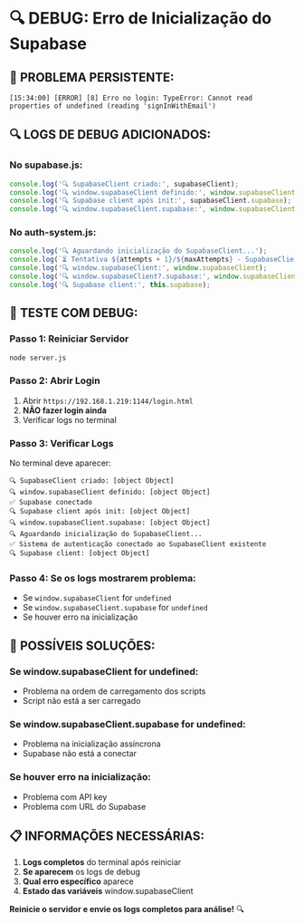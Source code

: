 # 🔍 DEBUG: Erro de Inicialização do Supabase

## 🚨 **PROBLEMA PERSISTENTE:**
```
[15:34:00] [ERROR] [8] Erro no login: TypeError: Cannot read properties of undefined (reading 'signInWithEmail')
```

## 🔍 **LOGS DE DEBUG ADICIONADOS:**

### **No supabase.js:**
```javascript
console.log('🔍 SupabaseClient criado:', supabaseClient);
console.log('🔍 window.supabaseClient definido:', window.supabaseClient);
console.log('🔍 Supabase client após init:', supabaseClient.supabase);
console.log('🔍 window.supabaseClient.supabase:', window.supabaseClient.supabase);
```

### **No auth-system.js:**
```javascript
console.log('🔍 Aguardando inicialização do SupabaseClient...');
console.log(`⏳ Tentativa ${attempts + 1}/${maxAttempts} - SupabaseClient ainda não disponível`);
console.log('🔍 window.supabaseClient:', window.supabaseClient);
console.log('🔍 window.supabaseClient?.supabase:', window.supabaseClient?.supabase);
console.log('🔍 Supabase client:', this.supabase);
```

## 🚀 **TESTE COM DEBUG:**

### **Passo 1: Reiniciar Servidor**
```bash
node server.js
```

### **Passo 2: Abrir Login**
1. Abrir `https://192.168.1.219:1144/login.html`
2. **NÃO fazer login ainda**
3. Verificar logs no terminal

### **Passo 3: Verificar Logs**
No terminal deve aparecer:
```
🔍 SupabaseClient criado: [object Object]
🔍 window.supabaseClient definido: [object Object]
✅ Supabase conectado
🔍 Supabase client após init: [object Object]
🔍 window.supabaseClient.supabase: [object Object]
🔍 Aguardando inicialização do SupabaseClient...
✅ Sistema de autenticação conectado ao SupabaseClient existente
🔍 Supabase client: [object Object]
```

### **Passo 4: Se os logs mostrarem problema:**
- Se `window.supabaseClient` for `undefined`
- Se `window.supabaseClient.supabase` for `undefined`
- Se houver erro na inicialização

## 🔧 **POSSÍVEIS SOLUÇÕES:**

### **Se window.supabaseClient for undefined:**
- Problema na ordem de carregamento dos scripts
- Script não está a ser carregado

### **Se window.supabaseClient.supabase for undefined:**
- Problema na inicialização assíncrona
- Supabase não está a conectar

### **Se houver erro na inicialização:**
- Problema com API key
- Problema com URL do Supabase

## 📋 **INFORMAÇÕES NECESSÁRIAS:**
1. **Logs completos** do terminal após reiniciar
2. **Se aparecem** os logs de debug
3. **Qual erro específico** aparece
4. **Estado das variáveis** window.supabaseClient

**Reinicie o servidor e envie os logs completos para análise!** 🔍


